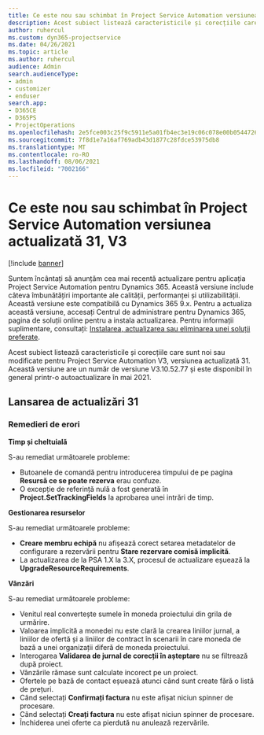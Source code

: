 ```yaml
---
title: Ce este nou sau schimbat în Project Service Automation versiunea actualizată 31, V3
description: Acest subiect listează caracteristicile și corecțiile care sunt disponibile în Project Service Automation V3, versiunea actualizată 31, V3.
author: ruhercul
ms.custom: dyn365-projectservice
ms.date: 04/26/2021
ms.topic: article
ms.author: ruhercul
audience: Admin
search.audienceType:
- admin
- customizer
- enduser
search.app:
- D365CE
- D365PS
- ProjectOperations
ms.openlocfilehash: 2e5fce003c25f9c5911e5a01fb4ec3e19c06c078e00b054472699a522b9cd070
ms.sourcegitcommit: 7f8d1e7a16af769adb43d1877c28fdce53975db8
ms.translationtype: MT
ms.contentlocale: ro-RO
ms.lasthandoff: 08/06/2021
ms.locfileid: "7002166"
---
```

# <a name="whats-new-or-changed-in-project-service-automation-update-release-31-v3"></a>Ce este nou sau schimbat în Project Service Automation versiunea actualizată 31, V3

[!include [banner](../includes/psa-now-project-operations.md)]

Suntem încântați să anunțăm cea mai recentă actualizare pentru aplicația Project Service Automation pentru Dynamics 365. Această versiune include câteva îmbunătățiri importante ale calității, performanței și utilizabilității. Această versiune este compatibilă cu Dynamics 365 9.x. Pentru a actualiza această versiune, accesați Centrul de administrare pentru Dynamics 365, pagina de soluții online pentru a instala actualizarea. Pentru informații suplimentare, consultați: [Instalarea, actualizarea sau eliminarea unei soluții preferate](/power-platform/admin/install-remove-preferred-solution).

Acest subiect listează caracteristicile și corecțiile care sunt noi sau modificate pentru Project Service Automation V3, versiunea actualizată 31. Această versiune are un număr de versiune V3.10.52.77 și este disponibil în general printr-o autoactualizare în mai 2021.

## <a name="update-release-31"></a>Lansarea de actualizări 31

### <a name="bug-fixes"></a>Remedieri de erori

**Timp și cheltuială**

S-au remediat următoarele probleme:

- Butoanele de comandă pentru introducerea timpului de pe pagina **Resursă ce se poate rezerva** erau confuze.
- O excepție de referință nulă a fost generată în **Project.SetTrackingFields** la aprobarea unei intrări de timp.

**Gestionarea resurselor**

S-au remediat următoarele probleme:

- **Creare membru echipă** nu afișează corect setarea metadatelor de configurare a rezervării pentru **Stare rezervare comisă implicită**.
- La actualizarea de la PSA 1.X la 3.X, procesul de actualizare eșuează la **UpgradeResourceRequirements**.


**Vânzări**

S-au remediat următoarele probleme:

- Venitul real convertește sumele în moneda proiectului din grila de urmărire.
- Valoarea implicită a monedei nu este clară la crearea liniilor jurnal, a liniilor de ofertă și a liniilor de contract în scenarii în care moneda de bază a unei organizații diferă de moneda proiectului.
- Interogarea **Validarea de jurnal de corecții în așteptare** nu se filtrează după proiect.
- Vânzările rămase sunt calculate incorect pe un proiect.
- Ofertele pe bază de contact eșuează atunci când sunt create fără o listă de prețuri.
- Când selectați **Confirmați factura** nu este afișat niciun spinner de procesare.
- Când selectați **Creați factura** nu este afișat niciun spinner de procesare.
- Închiderea unei oferte ca pierdută nu anulează rezervările.







